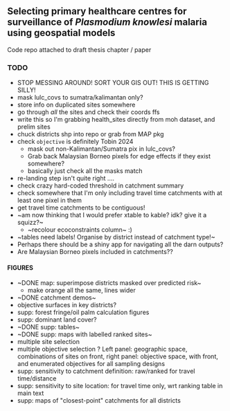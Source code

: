 ## Selecting primary healthcare centres for surveillance of *Plasmodium knowlesi* malaria using geospatial models

Code repo attached to draft thesis chapter / paper

### TODO
  - STOP MESSING AROUND! SORT YOUR GIS OUT! THIS IS GETTING SILLY!
  - mask lulc_covs to sumatra/kalimantan only?
  - store info on duplicated sites somewhere
  - go through *all* the sites and check their coords ffs
  - write this so I'm grabbing health_sites directly from moh dataset, and prelim sites
  - chuck districts shp into repo or grab from MAP pkg
  - check `objective` is definitely Tobin 2024
    - mask out non-Kalimantan/Sumatra pix in lulc_covs? 
    - Grab back Malaysian Borneo pixels for edge effects if they exist somewhere?
    - basically just check all the masks match
  - re-landing step isn't quite right ....
  - check crazy hard-coded threshold in catchment summary
  - check somewhere that I'm only including travel time catchments with at least one pixel in them
  - get travel time catchments to be contiguous!
  - ~am now thinking that I would prefer xtable to kable? idk? give it a squizz?~
    - ~recolour ecoconstraints column~ :)
  - ~tables need labels! Organise by district instead of catchment type!~
  - Perhaps there should be a shiny app for navigating all the darn outputs?
  - Are Malaysian Borneo pixels included in catchments??
    
#### FIGURES
  - ~DONE map: superimpose districts masked over predicted risk~
    - make orange all the same, lines wider
  - ~DONE catchment demos~
  - objective surfaces in key districts?
  - supp: forest fringe/oil palm calculation figures
  - supp: dominant land cover?
  - ~DONE supp: tables~
  - ~DONE supp: maps with labelled ranked sites~
  - multiple site selection
  - multiple objective selection ? Left panel: geographic space, combinations of sites on front, right panel: objective space, with front, and enumerated objectives for all sampling designs
  - supp: sensitivity to catchment definition: raw/ranked for travel time/distance
  - supp: sensitivity to site location: for travel time only, wrt ranking table in main text
  - supp: maps of "closest-point" catchments for all districts